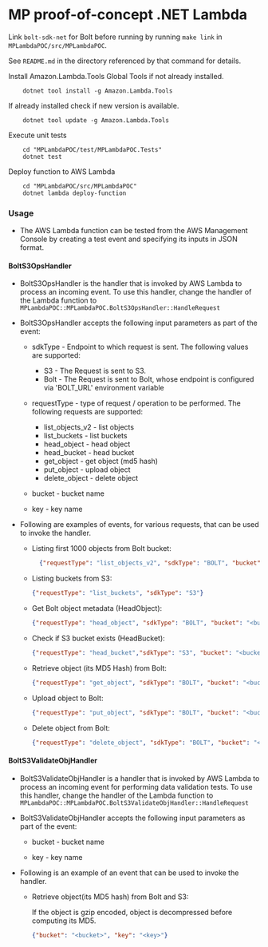# MP proof-of-concept .NET Lambda

Link `bolt-sdk-net` for Bolt before running by running `make link` in `MPLambdaPOC/src/MPLambdaPOC`.

See `README.md` in the directory referenced by that command for details.

Install Amazon.Lambda.Tools Global Tools if not already installed.
```
    dotnet tool install -g Amazon.Lambda.Tools
```

If already installed check if new version is available.
```
    dotnet tool update -g Amazon.Lambda.Tools
```

Execute unit tests
```
    cd "MPLambdaPOC/test/MPLambdaPOC.Tests"
    dotnet test
```

Deploy function to AWS Lambda
```
    cd "MPLambdaPOC/src/MPLambdaPOC"
    dotnet lambda deploy-function
```

### Usage

* The AWS Lambda function can be tested from the AWS Management Console by creating a test event and specifying its
  inputs in JSON format.
  
#### BoltS3OpsHandler

* BoltS3OpsHandler is the handler that is invoked by AWS Lambda to process an incoming event. To use this handler,
  change the handler of the Lambda function to `MPLambdaPOC::MPLambdaPOC.BoltS3OpsHandler::HandleRequest`


* BoltS3OpsHandler accepts the following input parameters as part of the event:
  * sdkType - Endpoint to which request is sent. The following values are supported:
    * S3 - The Request is sent to S3.
    * Bolt - The Request is sent to Bolt, whose endpoint is configured via 'BOLT_URL' environment variable
      
  * requestType - type of request / operation to be performed. The following requests are supported:
    * list_objects_v2 - list objects
    * list_buckets - list buckets
    * head_object - head object
    * head_bucket - head bucket
    * get_object - get object (md5 hash)
    * put_object - upload object
    * delete_object - delete object
      
  * bucket - bucket name
    
  * key - key name


* Following are examples of events, for various requests, that can be used to invoke the handler.
    * Listing first 1000 objects from Bolt bucket:
      ```json
        {"requestType": "list_objects_v2", "sdkType": "BOLT", "bucket": "<bucket>"}
      ```
    * Listing buckets from S3:
      ```json
      {"requestType": "list_buckets", "sdkType": "S3"}
      ```
    * Get Bolt object metadata (HeadObject):
      ```json
      {"requestType": "head_object", "sdkType": "BOLT", "bucket": "<bucket>", "key": "<key>"}
      ```
    * Check if S3 bucket exists (HeadBucket):
      ```json
      {"requestType": "head_bucket","sdkType": "S3", "bucket": "<bucket>"}
      ```  
    * Retrieve object (its MD5 Hash) from Bolt:
      ```json
      {"requestType": "get_object", "sdkType": "BOLT", "bucket": "<bucket>", "key": "<key>"}
      ```  
    * Upload object to Bolt:
      ```json
      {"requestType": "put_object", "sdkType": "BOLT", "bucket": "<bucket>", "key": "<key>", "value": "<value>"}
      ```  
    * Delete object from Bolt:
      ```json
      {"requestType": "delete_object", "sdkType": "BOLT", "bucket": "<bucket>", "key": "<key>"}
      ```
      

#### BoltS3ValidateObjHandler

* BoltS3ValidateObjHandler is a handler that is invoked by AWS Lambda to process an incoming event for performing 
  data validation tests. To use this handler, change the handler of the Lambda function to 
  `MPLambdaPOC::MPLambdaPOC.BoltS3ValidateObjHandler::HandleRequest`


* BoltS3ValidateObjHandler accepts the following input parameters as part of the event:
  * bucket - bucket name
  
  * key - key name

* Following is an example of an event that can be used to invoke the handler.
  * Retrieve object(its MD5 hash) from Bolt and S3:
    
    If the object is gzip encoded, object is decompressed before computing its MD5.
    ```json
    {"bucket": "<bucket>", "key": "<key>"}
    ```